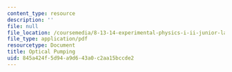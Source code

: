 ```yaml
---
content_type: resource
description: ''
file: null
file_location: /coursemedia/8-13-14-experimental-physics-i-ii-junior-lab-fall-2016-spring-2017/845a424f5d94a9d643a0c2aa15bccde2_MIT8_13-14F16-S17exp11.pdf
file_type: application/pdf
resourcetype: Document
title: Optical Pumping
uid: 845a424f-5d94-a9d6-43a0-c2aa15bccde2
---
```


